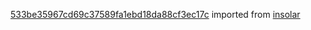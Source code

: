 [533be35967cd69c37589fa1ebd18da88cf3ec17c](https://github.com/insolar/insolar/commit/533be35967cd69c37589fa1ebd18da88cf3ec17c) imported from [insolar](https://github.com/insolar/insolar)
